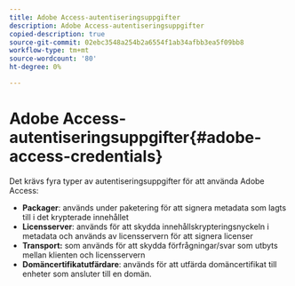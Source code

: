 ```yaml
---
title: Adobe Access-autentiseringsuppgifter
description: Adobe Access-autentiseringsuppgifter
copied-description: true
source-git-commit: 02ebc3548a254b2a6554f1ab34afbb3ea5f09bb8
workflow-type: tm+mt
source-wordcount: '80'
ht-degree: 0%

---
```


# Adobe Access-autentiseringsuppgifter{#adobe-access-credentials}

Det krävs fyra typer av autentiseringsuppgifter för att använda Adobe Access:

* **Packager**: används under paketering för att signera metadata som lagts till i det krypterade innehållet
* **Licensserver**: används för att skydda innehållskrypteringsnyckeln i metadata och används av licensservern för att signera licenser
* **Transport:** som används för att skydda förfrågningar/svar som utbyts mellan klienten och licensservern
* **Domäncertifikatutfärdare**: används för att utfärda domäncertifikat till enheter som ansluter till en domän.
